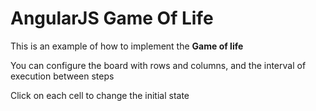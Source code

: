 # AngularJS Game Of Life

This is an example of how to implement the __Game of life__

You can configure the board with rows and columns, and the interval of execution between steps

Click on each cell to change the initial state
